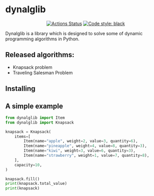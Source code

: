 # dynalglib   

<p style="text-align:center">
<a href="https://github.com/yslsml/dynalglib/actions/workflows/tests.yaml"><img alt="Actions Status" src="https://github.com/yslsml/dynalglib/actions/workflows/tests.yaml/badge.svg"></a>
<a href="https://github.com/psf/black"><img alt="Code style: black" src="https://img.shields.io/badge/code%20style-black-000000.svg"></a>
</p>

Dynalglib is a library which is designed to solve some of dynamic programming algorithms in Python.


## Released algorithms:
- Knapsack problem
- Traveling Salesman Problem


## Installing

## A simple example
``` python
from dynalglib import Item
from dynalglib import Knapsack

knapsack = Knapsack(
    items=[
        Item(name="apple", weight=2, value=3, quantity=6),
        Item(name="pineapple", weight=4, value=8, quantity=3),
        Item(name="kiwi", weight=3, value=6, quantity=3),
        Item(name="strawberry", weight=1, value=7, quantity=8),
    ],
    capacity=10,
)

knapsack.fill() 
print(knapsack.total_value)
print(knapsack)
```
